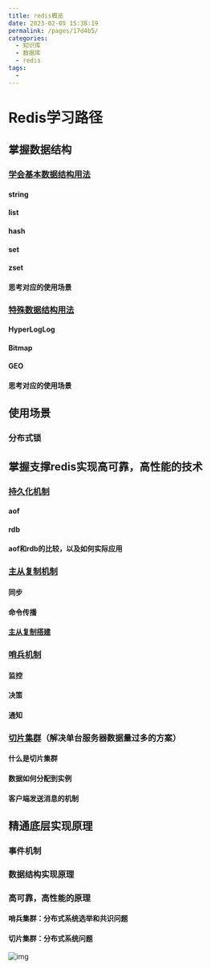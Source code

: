 ```yaml
---
title: redis概览
date: 2023-02-05 15:38:19
permalink: /pages/17d4b5/
categories:
  - 知识库
  - 数据库
  - redis
tags:
  - 
---
```


# Redis学习路径

## 掌握数据结构

### [学会基本数据结构用法](https://ggball.top/pages/0d1608/)

#### string
#### list
#### hash
#### set
#### zset
#### 思考对应的使用场景

### [特殊数据结构用法](https://pdai.tech/md/db/nosql-redis/db-redis-data-type-special.html)
#### HyperLogLog
#### Bitmap
#### GEO
#### 思考对应的使用场景

## 使用场景
### 分布式锁

## 掌握支撑redis实现高可靠，高性能的技术
### [持久化机制](https://ggball.top/pages/039a2c/#aof%E6%9C%BA%E5%88%B6)
#### aof
#### rdb
#### aof和rdb的比较，以及如何实际应用

### [主从复制机制](https://ggball.top/pages/331160/)
#### 同步
#### 命令传播
#### [主从复制搭建](https://ggball.top/pages/222607/)

### [哨兵机制](https://ggball.top/pages/238765/)
#### 监控
#### 决策
#### 通知

### [切片集群](https://ggball.top/pages/27393e/)（解决单台服务器数据量过多的方案）
#### 什么是切片集群
#### 数据如何分配到实例
#### 客户端发送消息的机制



## 精通底层实现原理
### 事件机制
### 数据结构实现原理
### 高可靠，高性能的原理
#### 哨兵集群：分布式系统选举和共识问题
#### 切片集群：分布式系统问题



![img](https://kaito-blog-1253469779.cos.ap-beijing.myqcloud.com/2020/09/15996549004998.jpg)



